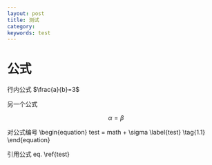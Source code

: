 ```yaml
---
layout: post
title: 测试
category:  
keywords: test 
---
```


# 公式

行内公式 $\frac{a}{b}=3$

另一个公式 

$$ \alpha = \beta $$

对公式编号
\begin{equation}
test = math + \sigma
\label{test}
\tag{1.1}
\end{equation}

引用公式 eq. \ref{test} 

